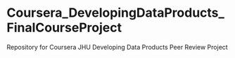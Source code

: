 # Coursera_DevelopingDataProducts_FinalCourseProject
Repository for Coursera JHU Developing Data Products Peer Review Project
